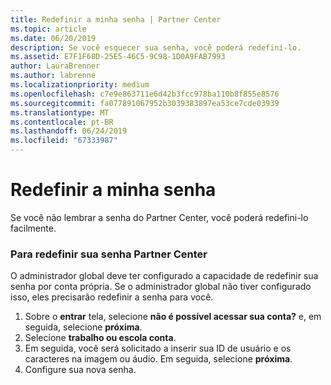 ```yaml
---
title: Redefinir a minha senha | Partner Center
ms.topic: article
ms.date: 06/20/2019
description: Se você esquecer sua senha, você poderá redefini-lo.
ms.assetid: E7F1F68D-25E5-46C5-9C98-1D0A9FAB7993
author: LauraBrenner
ms.author: labrenne
ms.localizationpriority: medium
ms.openlocfilehash: c7e9e863711e6d42b3fcc978ba110b8f855e8576
ms.sourcegitcommit: fa077891067952b3039383897ea53ce7cde03939
ms.translationtype: MT
ms.contentlocale: pt-BR
ms.lasthandoff: 06/24/2019
ms.locfileid: "67333987"
---
```

# <a name="reset-my-password"></a>Redefinir a minha senha

Se você não lembrar a senha do Partner Center, você poderá redefini-lo facilmente.

### <a name="to-reset-your-password-to-partner-center"></a>Para redefinir sua senha Partner Center

O administrador global deve ter configurado a capacidade de redefinir sua senha por conta própria. Se o administrador global não tiver configurado isso, eles precisarão redefinir a senha para você. 

1. Sobre o **entrar** tela, selecione **não é possível acessar sua conta?** e, em seguida, selecione **próxima**.
2. Selecione **trabalho ou escola conta**.
3. Em seguida, você será solicitado a inserir sua ID de usuário e os caracteres na imagem ou áudio. Em seguida, selecione **próxima**.
4. Configure sua nova senha.
